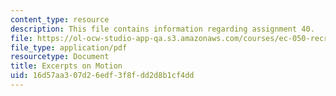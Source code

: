 ```yaml
---
content_type: resource
description: This file contains information regarding assignment 40.
file: https://ol-ocw-studio-app-qa.s3.amazonaws.com/courses/ec-050-recreate-experiments-from-history-inform-the-future-from-the-past-galileo-january-iap-2010/16d57aa307d26edf3f8fdd2d8b1cf4dd_MITEC_050IAP10_assn40.pdf
file_type: application/pdf
resourcetype: Document
title: Excerpts on Motion
uid: 16d57aa3-07d2-6edf-3f8f-dd2d8b1cf4dd
---
```

